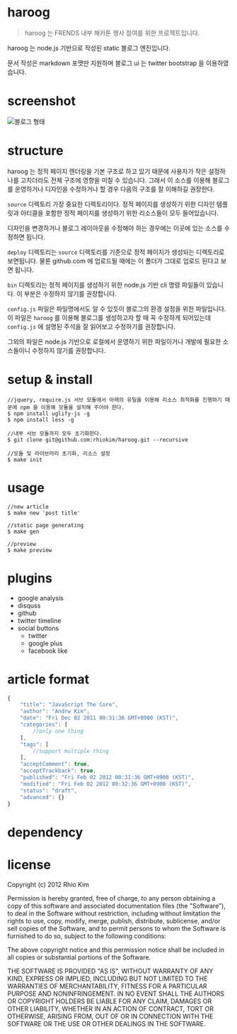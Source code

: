 # haroog 
>haroog 는 FRENDS 내부 해카톤 행사 참여를 위한 프로젝트입니다.

haroog 는 node.js 기반으로 작성된 static 블로그 엔진입니다.

문서 작성은 markdown 포맷만 지원하며 블로그 ui 는 twitter bootstrap 을 이용하였습니다.

# screenshot

![블로그 형태](/rhiokim/haroog/blob/devel/intro.png?raw=true)

# structure

haroog 는 정적 페이지 렌더링을 기본 구조로 하고 있기 때문에 사용자가 작은 설정하나를 고치더라도 전체 구조에 영향을 미칠 수 있습니다. 그래서 이 소스를 이용해 블로그를 운영하거나 디자인을 수정하거나 할 경우 다음의 구조를 잘 이해하길 권장한다.

`source` 디렉토리 가장 중요한 디렉토리이다. 정적 페이지를 생성하기 위한 디자인 템플릿과 아티클을 포함한 정적 페이지를 생성하기 위한 리소스들이 모두 들어있습니다.

디자인을 변경하거나 블로그 레이아웃을 수정해야 하는 경우에는 이곳에 있는 소스를 수정하면 됩니다.

`deploy` 디렉토리는 `source` 디렉토리를 기준으로 정적 페이지가 생성되는 디렉토리로 보면됩니다. 물론 github.com 에 업로드될 때에는 이 폴더가 그대로 업로드 된다고 보면 됩니다.

`bin` 디렉토리는 정적 페이지를 생성하기 위한 node.js 기반 cli 명령 파일들이 있습니다.  이 부분은 수정하지 않기를 권장합니다.

`config.js` 파일은 파일명에서도 알 수 있듯이 블로그의 환경 설정을 위한 파일입니다.  이 파일은 `haroog` 를 이용해 블로그를 생성하고자 할 때 꼭 수정하게 되어있는데 `config.js` 에 설명된 주석을 잘 읽어보고 수정하기를 권장합니다.

그외의 파일은 node.js 기반으로 로컬에서 운영하기 위한 파일이거나 개발에 필요한 소스들이니 수정하지 않기를 권장합니다.

# setup & install

```
//jquery, require.js 서브 모듈에서 아래의 유틸을 이용해 리소스 최적화를 진행하기 때문에 npm 을 이용해 모듈을 설치해 주어야 한다.
$ npm install uglify-js -g
$ npm install less -g

//내부 서브 모듈까지 모두 초기화한다.
$ git clone git@github.com:rhiokim/haroog.git --recursive

//모듈 및 라이브러리 초기화, 리소스 설정
$ make init
```

# usage

```
//new article
$ make new 'post title'

//static page generating
$ make gen

//preview
$ make preview
```

# plugins

* google analysis
* disquss
* github
* twitter timeline
* social buttons
    - twitter
    - google plus
    - facebook like

# article format 

```js
{
    "title": "JavaScript The Core",
    "author": "Andrw Kim",
    "date": "Fri Dec 02 2011 00:31:36 GMT+0900 (KST)",
    "categories": [
        //only one thing
    ],
    "tags": [
        //support multiple thing
    ],
    "acceptComment": true,
    "acceptTrackback": true,
    "published": "Fri Feb 02 2012 00:31:36 GMT+0900 (KST)",
    "modified": "Fri Feb 02 2012 00:32:36 GMT+0900 (KST)",
    "status": "draft",
    "advanced": {}
}
```

# dependency 

# license
Copyright (c) 2012 Rhio Kim

Permission is hereby granted, free of charge, to any person obtaining a copy of this software and associated documentation files (the "Software"), to deal in the Software without restriction, including without limitation the rights to use, copy, modify, merge, publish, distribute, sublicense, and/or sell copies of the Software, and to permit persons to whom the Software is furnished to do so, subject to the following conditions:

The above copyright notice and this permission notice shall be included in all copies or substantial portions of the Software.

THE SOFTWARE IS PROVIDED "AS IS", WITHOUT WARRANTY OF ANY KIND, EXPRESS OR IMPLIED, INCLUDING BUT NOT LIMITED TO THE WARRANTIES OF MERCHANTABILITY, FITNESS FOR A PARTICULAR PURPOSE AND NONINFRINGEMENT. IN NO EVENT SHALL THE AUTHORS OR COPYRIGHT HOLDERS BE LIABLE FOR ANY CLAIM, DAMAGES OR OTHER LIABILITY, WHETHER IN AN ACTION OF CONTRACT, TORT OR OTHERWISE, ARISING FROM, OUT OF OR IN CONNECTION WITH THE SOFTWARE OR THE USE OR OTHER DEALINGS IN THE SOFTWARE.
